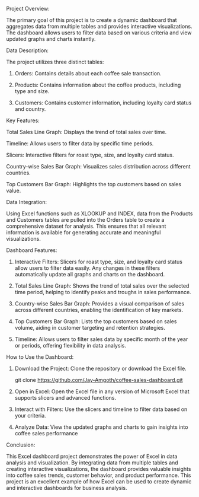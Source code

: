 Project Overview:

The primary goal of this project is to create a dynamic dashboard that aggregates data from multiple tables and provides interactive visualizations. The dashboard allows users to filter data based on various criteria and view updated graphs and charts instantly.

Data Description:

The project utilizes three distinct tables:

1. Orders: Contains details about each coffee sale transaction.

2. Products: Contains information about the coffee products, including type and size.

3. Customers: Contains customer information, including loyalty card status and country.

Key Features:

  Total Sales Line Graph: Displays the trend of total sales over time.

  Timeline: Allows users to filter data by specific time periods.

  Slicers: Interactive filters for roast type, size, and loyalty card status.

  Country-wise Sales Bar Graph: Visualizes sales distribution across different countries.

  Top Customers Bar Graph: Highlights the top customers based on sales value.

Data Integration:

Using Excel functions such as XLOOKUP and INDEX, data from the Products and Customers tables are pulled into the Orders table to create a comprehensive dataset for analysis. This ensures that all relevant information is available for generating accurate and meaningful visualizations.

Dashboard Features:

1. Interactive Filters: Slicers for roast type, size, and loyalty card status allow users to filter data easily. Any changes in these filters automatically update all graphs and charts on the dashboard.

2. Total Sales Line Graph: Shows the trend of total sales over the selected time period, helping to identify peaks and troughs in sales performance.

3. Country-wise Sales Bar Graph: Provides a visual comparison of sales across different countries, enabling the identification of key markets.

4. Top Customers Bar Graph: Lists the top customers based on sales volume, aiding in customer targeting and retention strategies.

5. Timeline: Allows users to filter sales data by specific month of the year or periods, offering flexibility in data analysis.




How to Use the Dashboard:

1. Download the Project: Clone the repository or download the Excel file.

   git clone https://github.com/Jay-Amgoth/coffee-sales-dashboard.git

2. Open in Excel: Open the Excel file in any version of Microsoft Excel that supports slicers and advanced functions.

3. Interact with Filters: Use the slicers and timeline to filter data based on your criteria.

4. Analyze Data: View the updated graphs and charts to gain insights into coffee sales performance



Conclusion:

This Excel dashboard project demonstrates the power of Excel in data analysis and visualization. By integrating data from multiple tables and creating interactive visualizations, the dashboard provides valuable insights into coffee sales trends, customer behavior, and product performance. This project is an excellent example of how Excel can be used to create dynamic and interactive dashboards for business analysis.


















